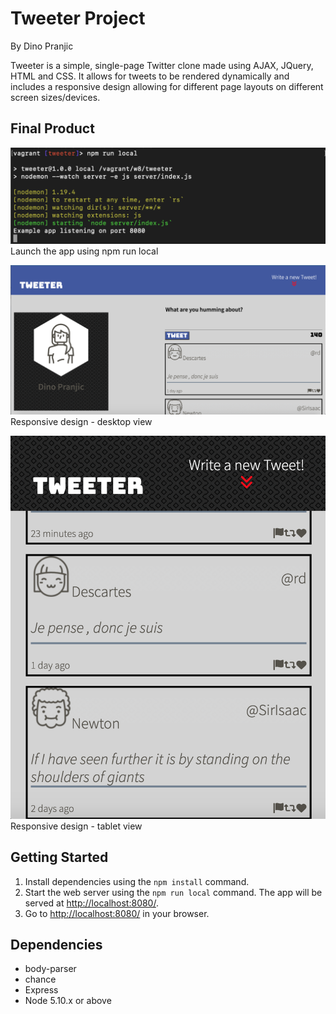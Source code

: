 # Tweeter Project
By Dino Pranjic

Tweeter is a simple, single-page Twitter clone made using AJAX, JQuery, HTML and CSS. It allows for tweets to be rendered dynamically and includes a responsive design allowing for different page layouts on different screen sizes/devices.

## Final Product

!["Launch the app using npm run local"](https://github.com/DinoPranjic/tweeter/blob/master/public/images/Server-screenshot.png)
Launch the app using npm run local

!["Responsive design - desktop view"](https://github.com/DinoPranjic/tweeter/blob/master/public/images/Desktop-screenshot.png)
Responsive design - desktop view

!["Responsive design - tablet view"](https://github.com/DinoPranjic/tweeter/blob/master/public/images/Tablet-screenshot.png)
Responsive design - tablet view


## Getting Started

1. Install dependencies using the `npm install` command.
2. Start the web server using the `npm run local` command. The app will be served at <http://localhost:8080/>.
4. Go to <http://localhost:8080/> in your browser.

## Dependencies

- body-parser
- chance
- Express
- Node 5.10.x or above
